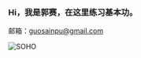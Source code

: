 

### Hi，我是郭赛，在这里练习基本功。
邮箱：guosainpu@gmail.com



![SOHO](https://timgsa.baidu.com/timg?image&quality=80&size=b9999_10000&sec=1607529463668&di=17fc9fbca2e0ff76f1a049875e5a3f52&imgtype=0&src=http%3A%2F%2Fimg.zgsta.com%2Fnews%2F0727%2F156420139289856066.jpg)


